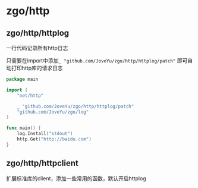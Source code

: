# zgo/http


## zgo/http/httplog

一行代码记录所有http日志

只需要在import中添加`_ "github.com/JoveYu/zgo/http/httplog/patch"` 即可自动打印http库的请求日志

```go
package main

import (
	"net/http"

	_ "github.com/JoveYu/zgo/http/httplog/patch"
	"github.com/JoveYu/zgo/log"
)

func main() {
	log.Install("stdout")
	http.Get("http://baidu.com")
}
```

## zgo/http/httpclient

扩展标准库的client，添加一些常用的函数，默认开启httplog

